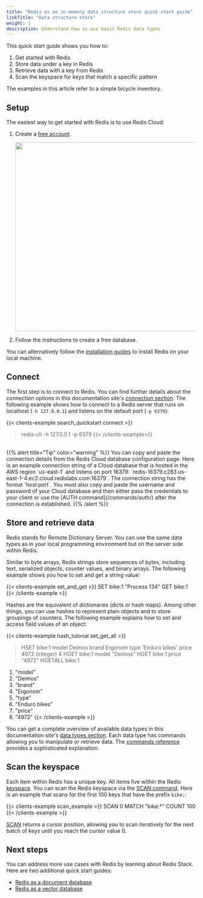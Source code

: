 ```yaml
---
title: "Redis as an in-memory data structure store quick start guide"
linkTitle: "Data structure store"
weight: 1
description: Understand how to use basic Redis data types
---
```


This quick start guide shows you how to:

1. Get started with Redis 
2. Store data under a key in Redis
3. Retrieve data with a key from Redis
4. Scan the keyspace for keys that match a specific pattern

The examples in this article refer to a simple bicycle inventory.

## Setup

The easiest way to get started with Redis is to use Redis Cloud:

1. Create a [free account](https://redis.com/try-free?utm_source=redisio&utm_medium=referral&utm_campaign=2023-09-try_free&utm_content=cu-redis_cloud_users).

    <img src="../img/free-cloud-db.png" width="500px">
2. Follow the instructions to create a free database.

You can alternatively follow the [installation guides](/docs/install/install-stack/) to install Redis on your local machine.

## Connect

The first step is to connect to Redis. You can find further details about the connection options in this documentation site's [connection section](/docs/connect). The following example shows how to connect to a Redis server that runs on localhost (`-h 127.0.0.1`) and listens on the default port (`-p 6379`): 

{{< clients-example search_quickstart connect >}}
> redis-cli -h 127.0.0.1 -p 6379
{{< /clients-example>}}
<br/>
{{% alert title="Tip" color="warning" %}}
You can copy and paste the connection details from the Redis Cloud database configuration page. Here is an example connection string of a Cloud database that is hosted in the AWS region `us-east-1` and listens on port 16379: `redis-16379.c283.us-east-1-4.ec2.cloud.redislabs.com:16379`. The connection string has the format `host:port`. You must also copy and paste the username and password of your Cloud database and then either pass the credentials to your client or use the [AUTH command](/commands/auth/) after the connection is established.
{{% /alert  %}}

## Store and retrieve data

Redis stands for Remote Dictionary Server. You can use the same data types as in your local programming environment but on the server side within Redis.

Similar to byte arrays, Redis strings store sequences of bytes, including text, serialized objects, counter values, and binary arrays. The following example shows you how to set and get a string value:

{{< clients-example set_and_get >}}
SET bike:1 "Process 134"
GET bike:1
{{< /clients-example >}}

Hashes are the equivalent of dictionaries (dicts or hash maps). Among other things, you can use hashes to represent plain objects and to store groupings of counters. The following example explains how to set and access field values of an object:

{{< clients-example hash_tutorial set_get_all >}}
> HSET bike:1 model Deimos brand Ergonom type 'Enduro bikes' price 4972
(integer) 4
> HGET bike:1 model
"Deimos"
> HGET bike:1 price
"4972"
> HGETALL bike:1
1) "model"
2) "Deimos"
3) "brand"
4) "Ergonom"
5) "type"
6) "Enduro bikes"
7) "price"
8) "4972"
{{< /clients-example >}}

You can get a complete overview of available data types in this documentation site's [data types section](/docs/data-types/). Each data type has commands allowing you to manipulate or retrieve data. The [commands reference](/commands/) provides a sophisticated explanation.

## Scan the keyspace

Each item within Redis has a unique key. All items live within the Redis [keyspace](/docs/manual/keyspace/). You can scan the Redis keyspace via the [SCAN command](/commands/scan/). Here is an example that scans for the first 100 keys that have the prefix `bike:`:

{{< clients-example scan_example >}}
SCAN 0 MATCH "bike:*" COUNT 100
{{< /clients-example >}}

[SCAN](/commands/scan/) returns a cursor position, allowing you to scan iteratively for the next batch of keys until you reach the cursor value 0.

## Next steps

You can address more use cases with Redis by learning about Redis Stack. Here are two additional quick start guides:

* [Redis as a document database](/docs/get-started/document-database/)
* [Redis as a vector database](/docs/get-started/vector-database/)